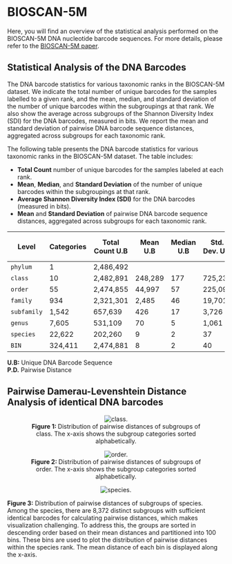 # BIOSCAN-5M

Here, you will find an overview of the statistical analysis performed on the BIOSCAN-5M DNA nucleotide barcode sequences. 
For more details, please refer to the [BIOSCAN-5M paper](https://arxiv.org/abs/2406.12723).


## Statistical Analysis of the DNA Barcodes

The DNA barcode statistics for various taxonomic ranks in the BIOSCAN-5M dataset. 
We indicate the total number of unique barcodes for the samples labelled to a given rank, and the mean, median, and standard deviation of the number of unique barcodes within the subgroupings at that rank. We also show the average across subgroups of the Shannon Diversity Index (SDI) for the DNA barcodes, measured in bits. We report the mean and standard deviation of pairwise DNA barcode sequence distances, aggregated across subgroups for each taxonomic rank.


The following table presents the DNA barcode statistics for various taxonomic ranks in the BIOSCAN-5M dataset. The table includes:

- **Total Count** number of unique barcodes for the samples labeled at each rank.
- **Mean**, **Median**, and **Standard Deviation** of the number of unique barcodes within the subgroupings at that rank.
- **Average Shannon Diversity Index (SDI)** for the DNA barcodes (measured in bits).
- **Mean** and **Standard Deviation** of pairwise DNA barcode sequence distances, aggregated across subgroups for each taxonomic rank.

| **Level**   | **Categories** | **Total Count** U.B | **Mean** U.B | **Median** U.B | **Std. Dev.** U.B | **Avg SDI** U.B | **Mean** P.D. | **Std. Dev.** P.D |
|-------------|----------------|---------------------|--------------|----------------|-------------------|-----------------|---------------|-------------------|
| `phylum`    | 1              | 2,486,492           |              |                |                   | 19.78           | 158           | 42                |
| `class`     | 10             | 2,482,891           | 248,289      | 177            | 725,237           | 8.56            | 166           | 103               |
| `order`     | 55             | 2,474,855           | 44,997       | 57             | 225,098           | 7.05            | 128           | 53                |
| `family`    | 934            | 2,321,301           | 2,485        | 46             | 19,701            | 5.42            | 90            | 46                |
| `subfamily` | 1,542          | 657,639             | 426          | 17             | 3,726             | 4.28            | 78            | 51                |
| `genus`     | 7,605          | 531,109             | 70           | 5              | 1,061             | 2.63            | 50            | 39                |
| `species`   | 22,622         | 202,260             | 9            | 2              | 37                | 1.46            | 17            | 18                |
| `BIN`       | 324,411        | 2,474,881           | 8            | 2              | 40                | 1.29            | N/A           | N/A               |

**U.B:** Unique DNA Barcode Sequence  
**P.D.** Pairwise Distance 

## Pairwise Damerau-Levenshtein Distance Analysis of identical DNA barcodes

<div align="center">
  <figure>
    <img src="https://raw.githubusercontent.com/zahrag/BIOSCAN-5M/main/BIOSCAN_images/repo_images/class_distance_distribution.png" 
         alt="class." />
    <figcaption><b>Figure 1: </b>Distribution of pairwise distances of subgroups of class. The x-axis shows the subgroup
    categories sorted alphabetically.</figcaption>
  </figure>
</div>

<div align="center">
  <figure>
    <img src="https://raw.githubusercontent.com/zahrag/BIOSCAN-5M/main/BIOSCAN_images/repo_images/order_distance_distributions.png" 
         alt="order." />
    <figcaption><b>Figure 2: </b>Distribution of pairwise distances of subgroups of order. The x-axis shows the subgroup
    categories sorted alphabetically.</figcaption>
  </figure>
</div>

<div align="center">
  <figure>
    <img src="https://raw.githubusercontent.com/zahrag/BIOSCAN-5M/main/BIOSCAN_images/repo_images/species_distance_distribution.png" 
         alt="species." />
  </figure>
</div>
<div align="left">
  <p><b>Figure 3:</b> Distribution of pairwise distances of subgroups of species. Among the species, there are
    8,372 distinct subgroups with sufficient identical barcodes for calculating pairwise distances, which
    makes visualization challenging. To address this, the groups are sorted in descending order based
    on their mean distances and partitioned into 100 bins. These bins are used to plot the distribution
    of pairwise distances within the species rank. The mean distance of each bin is displayed along the
    x-axis.</div>
